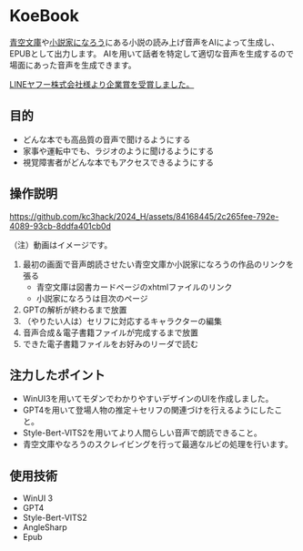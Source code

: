 # KoeBook

[青空文庫](https://www.aozora.gr.jp/)や[小説家になろう](https://syosetu.com/)にある小説の読み上げ音声をAIによって生成し、EPUBとして出力します。
AIを用いて話者を特定して適切な音声を生成するので場面にあった音声を生成できます。

[LINEヤフー株式会社様より企業賞を受賞しました。](https://kc3.me/news/2405/)


## 目的

- どんな本でも高品質の音声で聞けるようにする
- 家事や運転中でも、ラジオのように聞けるようにする
- 視覚障害者がどんな本でもアクセスできるようにする


## 操作説明

https://github.com/kc3hack/2024_H/assets/84168445/2c265fee-792e-4089-93cb-8ddfa401cb0d

（注）動画はイメージです。

1. 最初の画面で音声朗読させたい青空文庫か小説家になろうの作品のリンクを張る
   - 青空文庫は図書カードページのxhtmlファイルのリンク
   - 小説家になろうは目次のページ
2. GPTの解析が終わるまで放置
3. （やりたい人は）セリフに対応するキャラクターの編集
4. 音声合成＆電子書籍ファイルが完成するまで放置
5. できた電子書籍ファイルをお好みのリーダで読む

## 注力したポイント

- WinUI3を用いてモダンでわかりやすいデザインのUIを作成しました。
- GPT4を用いて登場人物の推定＋セリフの関連づけを行えるようにしたこと。
- Style-Bert-VITS2を用いてより人間らしい音声で朗読できること。
- 青空文庫やなろうのスクレイビングを行って最適なルビの処理を行います。

## 使用技術

- WinUI 3
- GPT4
- Style-Bert-VITS2
- AngleSharp
- Epub
